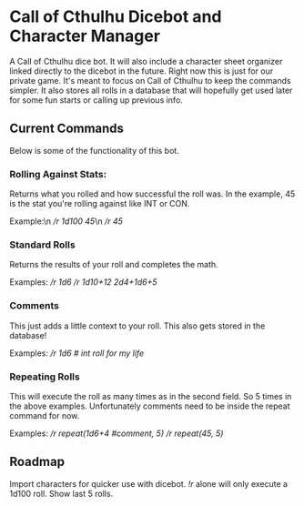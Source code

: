 # Call of Cthulhu Dicebot and Character Manager
A Call of Cthulhu dice bot.  It will also include a character sheet organizer linked directly to the dicebot in the future. Right now this is just for our private game.  It's meant to focus on Call of Cthulhu to keep the commands simpler. It also stores all rolls in a database that will hopefully get used later for some fun starts or calling up previous info.

## Current Commands
Below is some of the functionality of this bot.

### Rolling Against Stats:
Returns what you rolled and how successful the roll was. In the example, 45 is the stat you're rolling against like INT or CON.

Example:\n
*/r 1d100 45*\n
*/r 45*

### Standard Rolls
Returns the results of your roll and completes the math.

Examples:
*/r 1d6*
*/r 1d10+12*
*2d4+1d6+5*

### Comments
This just adds a little context to your roll.  This also gets stored in the database!

Examples:
*/r 1d6 # int roll for my life*

### Repeating Rolls
This will execute the roll as many times as in the second field. So 5 times in the above examples.  Unfortunately comments need to be inside the repeat command for now.

Examples:
*/r repeat(1d6+4 #comment, 5)*
*/r repeat(45, 5)*

## Roadmap

Import characters for quicker use with dicebot. 
*!r* alone will only execute a 1d100 roll.
Show last 5 rolls.
